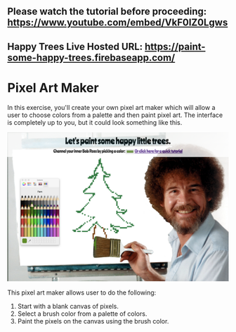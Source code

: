 

## Please watch the tutorial before proceeding: https://www.youtube.com/embed/VkF0IZ0Lgws

## Happy Trees Live Hosted URL: https://paint-some-happy-trees.firebaseapp.com/

# Pixel Art Maker
In this exercise, you'll create your own pixel art maker which will allow a user to choose colors from a palette and then paint pixel art. The interface is completely up to you, but it could look something like this.

![Screenshot of PixelMaker](Bob.jpg)

This pixel art maker allows user to do the following:
1. Start with a blank canvas of pixels.
1. Select a brush color from a palette of colors.
1. Paint the pixels on the canvas using the brush color.
